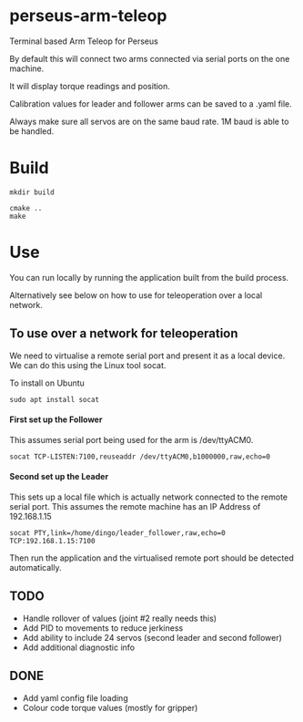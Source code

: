 # perseus-arm-teleop

Terminal based Arm Teleop for Perseus

By default this will connect two arms connected via serial ports on the one machine.

It will display torque readings and position.

Calibration values for leader and follower arms can be saved to a .yaml file.

Always make sure all servos are on the same baud rate. 1M baud is able to be handled.

# Build

```
mkdir build
```

```
cmake ..
make
```

# Use

You can run locally by running the application built from the build process.

Alternatively see below on how to use for teleoperation over a local network.

## To use over a network for teleoperation

We need to virtualise a remote serial port and present it as a local device. We can do this using the
Linux tool socat.

To install on Ubuntu

```
sudo apt install socat
```

#### First set up the Follower

This assumes serial port being used for the arm is /dev/ttyACM0.

```
socat TCP-LISTEN:7100,reuseaddr /dev/ttyACM0,b1000000,raw,echo=0
```

#### Second set up the Leader

This sets up a local file which is actually network connected to the remote serial port.
This assumes the remote machine has an IP Address of 192.168.1.15

```
socat PTY,link=/home/dingo/leader_follower,raw,echo=0 TCP:192.168.1.15:7100
```

Then run the application and the virtualised remote port should be detected automatically.

## TODO

- Handle rollover of values (joint #2 really needs this)
- Add PID to movements to reduce jerkiness
- Add ability to include 24 servos (second leader and second follower)
- Add additional diagnostic info

## DONE

- Add yaml config file loading
- Colour code torque values (mostly for gripper)

